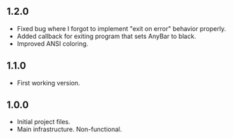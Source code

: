 ## 1.2.0

- Fixed bug where I forgot to implement "exit on error" behavior properly.
- Added callback for exiting program that sets AnyBar to black.
- Improved ANSI coloring.

## 1.1.0

- First working version.

## 1.0.0

- Initial project files.
- Main infrastructure. Non-functional.
